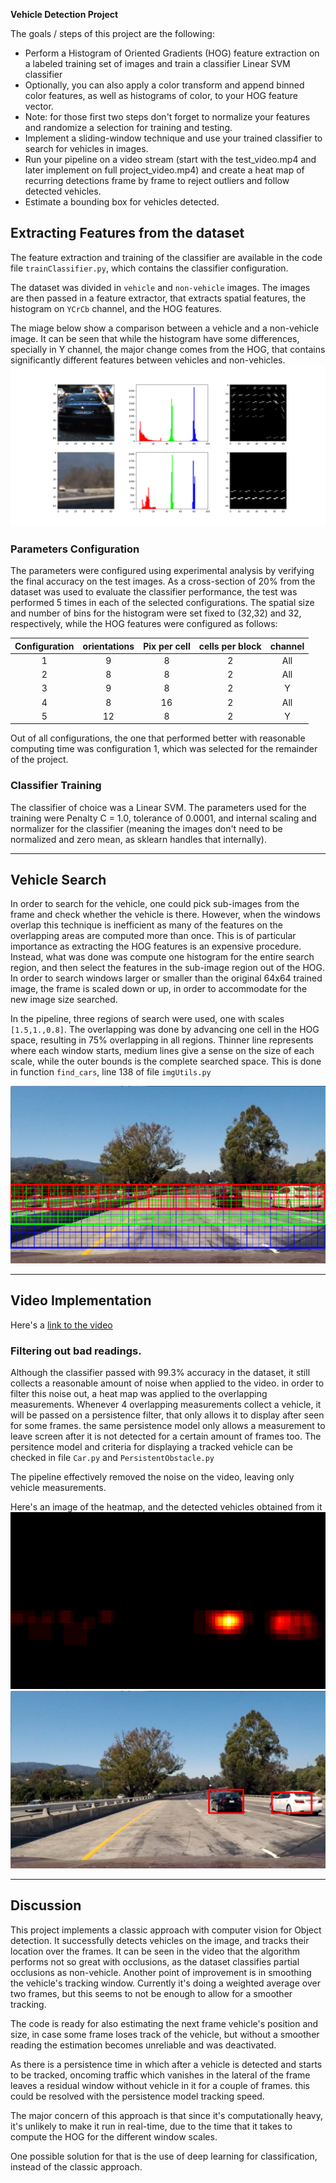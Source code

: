 
**Vehicle Detection Project**

The goals / steps of this project are the following:

* Perform a Histogram of Oriented Gradients (HOG) feature extraction on a labeled training set of images and train a classifier Linear SVM classifier
* Optionally, you can also apply a color transform and append binned color features, as well as histograms of color, to your HOG feature vector.
* Note: for those first two steps don't forget to normalize your features and randomize a selection for training and testing.
* Implement a sliding-window technique and use your trained classifier to search for vehicles in images.
* Run your pipeline on a video stream (start with the test_video.mp4 and later implement on full project_video.mp4) and create a heat map of recurring detections frame by frame to reject outliers and follow detected vehicles.
* Estimate a bounding box for vehicles detected.

[//]: # (Image References)
[image1]: ./output_images/hist_hog.png
[image2]: ./output_images/sliding_windows.png
[image3]: ./output_images/heatmap.png
[image4]: ./output_images/carsfound.png
[video1]: ./project_video.mp4


## Extracting Features from the dataset

The feature extraction and training of the classifier are available in the code file `trainClassifier.py`, which contains the classifier configuration.

The dataset was divided in  `vehicle` and `non-vehicle` images.  The images are then passed in a feature extractor, that extracts spatial features, the histogram on `YCrCb` channel, and the HOG features.

The miage below show a comparison between a vehicle and a non-vehicle image. It can be seen that while the histogram have some differences, specially in Y channel, the major change comes from the HOG, that contains significantly different features between vehicles and non-vehicles.
![alt text][image1]

### Parameters Configuration

The parameters were configured using experimental analysis by verifying the final accuracy on the test images. As a cross-section of 20% from the dataset was used to evaluate the classifier performance, the test was performed 5 times in each of the selected configurations. The spatial size and number of bins for the histogram were set fixed to (32,32) and 32, respectively, while the HOG features were configured as follows:

|Configuration | orientations| Pix per cell|cells per block| channel |
|:---:|:---:|:---:|:---:|:---:|
|1 |9|8|2|All|
|2 |8|8|2|All|
|3 |9|8|2|Y  |
|4 |8|16|2|All|
|5 |12|8|2|Y|

Out of all configurations, the one that performed better with reasonable computing time was configuration 1, which was selected for the remainder of the project.


### Classifier Training

The classifier of choice was a Linear SVM. The parameters used for the training were Penalty C = 1.0, tolerance of 0.0001, and internal scaling and normalizer for the classifier (meaning the images don't need to be normalized and zero mean, as sklearn handles that internally).

---

## Vehicle Search

In order to search for the vehicle, one could pick sub-images from the frame and check whether the vehicle is there. However, when the windows overlap this technique is inefficient as many of the features on the overlapping areas are computed more than once. This is of particular importance as extracting the HOG features is an expensive procedure.
Instead, what was done was compute one histogram for the entire search region, and then select the features in the sub-image region out of the HOG. In order to search windows larger or smaller than the original 64x64 trained image, the frame is scaled down or up, in order to accommodate for the new image size searched.

In the pipeline, three regions of search were used, one with scales `[1.5,1.,0.8]`. The overlapping was done by advancing one cell in the HOG space, resulting in 75% overlapping in all regions. Thinner line represents where each window starts, medium lines give a sense on the size of each scale, while the outer bounds is the complete searched space.
This is done in function `find_cars`, line 138 of file `imgUtils.py`


![alt text][image2]


---

## Video Implementation

Here's a [link to the video](./output.mov)


### Filtering out bad readings.
  Although the classifier passed with 99.3% accuracy in the dataset, it still collects a reasonable amount of noise when applied to the video. in order to filter this noise out, a heat map was applied to the overlapping measurements. Whenever 4 overlapping measurements collect a vehicle, it will be passed on a persistence filter, that only allows it to display after seen for some frames. the same persistence model only allows a measurement to leave screen after it is not detected for a certain amount of frames too. The persitence model and criteria for displaying a tracked vehicle can be checked in file `Car.py` and `PersistentObstacle.py`

The pipeline effectively removed the noise on the video, leaving only vehicle measurements.

Here's an image of the heatmap, and the detected vehicles obtained from it
![alt text][image3]
![alt text][image4]



---

## Discussion

This project implements a classic approach with computer vision for Object detection. It successfully detects vehicles on the image, and tracks their location over the frames. It can be seen in the video that the algorithm performs not so great with occlusions, as the dataset classifies partial occlusions as non-vehicle. Another point of improvement is in smoothing the vehicle's tracking window. Currently it's doing a weighted average over two frames, but this seems to not be enough to allow for a smoother tracking.

The code is ready for  also estimating the next frame vehicle's position and size, in case some frame loses track of the vehicle, but without a smoother reading the estimation becomes unreliable and was deactivated.

As there is a persistence time in which after a vehicle is detected and starts to be tracked, oncoming traffic which vanishes in the lateral of the frame leaves a residual window without vehicle in it for a couple of frames. this could be resolved with the persistence model tracking speed.

The major concern of this approach is that since it's computationally heavy, it's unlikely to make it run in real-time, due to the time that it takes to compute the HOG for the different window scales.

One possible solution for that is the use of deep learning for classification, instead of the classic approach.
